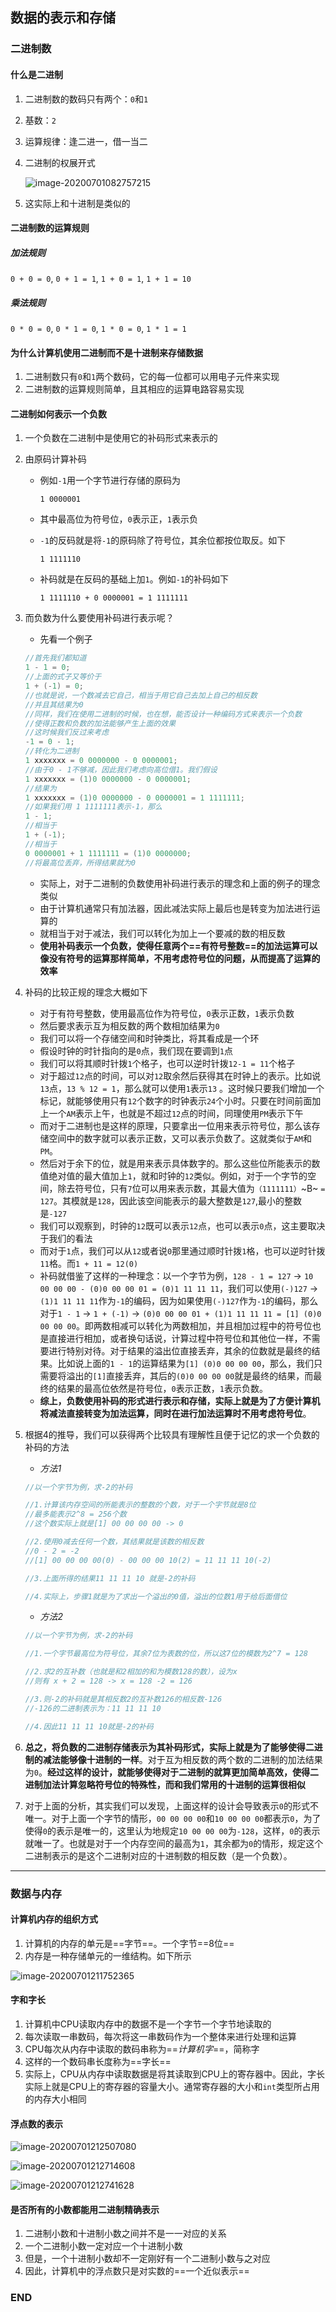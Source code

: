 ## 数据的表示和存储



### 二进制数



#### 什么是二进制

1. 二进制数的数码只有两个：`0`和`1`

2. 基数：`2`

3. 运算规律：逢二进一，借一当二

4. 二进制的权展开式

   ![image-20200701082757215](assets/image-20200701082757215.png)

   

5. 这实际上和十进制是类似的



#### 二进制数的运算规则



##### 加法规则

`0 + 0 = 0`, `0 + 1 = 1`, `1 + 0 = 1`, `1 + 1 = 10`



##### 乘法规则

`0 * 0 = 0`, `0 * 1 = 0`, `1 * 0 = 0`, `1 * 1 = 1`



#### 为什么计算机使用二进制而不是十进制来存储数据

1. 二进制数只有`0`和`1`两个数码，它的每一位都可以用电子元件来实现
2. 二进制数的运算规则简单，且其相应的运算电路容易实现



#### 二进制如何表示一个负数

1. 一个负数在二进制中是使用它的补码形式来表示的

2. 由原码计算补码

   - 例如`-1`用一个字节进行存储的原码为

     `1 0000001`

   - 其中最高位为符号位，`0`表示正，`1`表示负

   - `-1`的反码就是将`-1`的原码除了符号位，其余位都按位取反。如下

     `1 1111110`

   - 补码就是在反码的基础上加`1`。例如`-1`的补码如下

     `1 1111110 + 0 0000001 = 1 1111111` 

3. 而负数为什么要使用补码进行表示呢？

   - 先看一个例子

   ```c
   //首先我们都知道
   1 - 1 = 0;
   //上面的式子又等价于
   1 + (-1) = 0;
   //也就是说，一个数减去它自己，相当于用它自己去加上自己的相反数
   //并且其结果为0
   //同样，我们在使用二进制的时候，也在想，能否设计一种编码方式来表示一个负数
   //使得正数和负数的加法能够产生上面的效果
   //这时候我们反过来考虑
   -1 = 0 - 1;
   //转化为二进制
   1 xxxxxxx = 0 0000000 - 0 0000001;
   //由于0 - 1不够减，因此我们考虑向高位借1。我们假设
   1 xxxxxxx = (1)0 0000000 - 0 0000001;
   //结果为
   1 xxxxxxx = (1)0 0000000 - 0 0000001 = 1 1111111;
   //如果我们用 1 1111111表示-1，那么
   1 - 1;
   //相当于
   1 + (-1);
   //相当于
   0 0000001 + 1 1111111 = (1)0 0000000;
   //将最高位丢弃，所得结果就为0
   ```

   

   - 实际上，对于二进制的负数使用补码进行表示的理念和上面的例子的理念类似
   - 由于计算机通常只有加法器，因此减法实际上最后也是转变为加法进行运算的
   - 就相当于对于减法，我们可以转化为加上一个要减的数的相反数
   - **使用补码表示一个负数，使得任意两个==有符号整数==的加法运算可以像没有符号的运算那样简单，不用考虑符号位的问题，从而提高了运算的效率**

4. 补码的比较正规的理念大概如下

   - 对于有符号整数，使用最高位作为符号位，`0`表示正数，`1`表示负数
   - 然后要求表示互为相反数的两个数相加结果为`0`
   - 我们可以将一个存储空间和时钟类比，将其看成是一个环
   - 假设时钟的时针指向的是`0`点，我们现在要调到`1`点
   - 我们可以将其顺时针拨`1`个格子，也可以逆时针拨`12-1 = 11`个格子
   - 对于超过`12`点的时间，可以对`12`取余然后获得其在时钟上的表示。比如说`13`点，`13 % 12 = 1`，那么就可以使用`1`表示`13` 。这时候只要我们增加一个标记，就能够使用只有`12`个数字的时钟表示`24`个小时。只要在时间前面加上一个`AM`表示上午，也就是不超过`12`点的时间，同理使用`PM`表示下午
   - 而对于二进制也是这样的原理，只要拿出一位用来表示符号位，那么该存储空间中的数字就可以表示正数，又可以表示负数了。这就类似于`AM`和`PM`。
   - 然后对于余下的位，就是用来表示具体数字的。那么这些位所能表示的数值绝对值的最大值加上`1`，就和时钟的`12`类似。例如，对于一个字节的空间，除去符号位，只有`7`位可以用来表示数，其最大值为`（1111111）`~B~ `= 127`。其模就是`128`，因此该空间能表示的最大整数是`127`,最小的整数是`-127`
   - 我们可以观察到，时钟的`12`既可以表示`12`点，也可以表示`0`点，这主要取决于我们的看法
   - 而对于`1`点，我们可以从`12`或者说`0`那里通过顺时针拨`1`格，也可以逆时针拨`11`格。而`1 + 11 = 12(0)`
   - 补码就借鉴了这样的一种理念：以一个字节为例，`128 - 1 = 127` -> `10 00 00 00 - (0)0 00 00 01 = (0)1 11 11 11`，我们可以使用`(-)127` -> `(1)1 11 11 11`作为`-1`的编码，因为如果使用`(-)127`作为`-1`的编码，那么对于`1 - 1` -> `1 + (-1)` -> `(0)0 00 00 01 + (1)1 11 11 11 = [1] (0)0 00 00 00`。即两数相减可以转化为两数相加，并且相加过程中的符号位也是直接进行相加，或者换句话说，计算过程中符号位和其他位一样，不需要进行特别对待。对于结果的溢出位直接丢弃，其余的位数就是最终的结果。比如说上面的`1 - 1`的运算结果为`[1] (0)0 00 00 00`，那么，我们只需要将溢出的`[1]`直接丢弃，其后的`(0)0 00 00 00`就是最终的结果，而最终的结果的最高位依然是符号位，`0`表示正数，`1`表示负数。
   - **综上，负数使用补码的形式进行表示和存储，实际上就是为了方便计算机将减法直接转变为加法运算，同时在进行加法运算时不用考虑符号位**。

5. 根据4的推导，我们可以获得两个比较具有理解性且便于记忆的求一个负数的补码的方法

   - *方法1*

   ```c
   //以一个字节为例，求-2的补码
   
   //1.计算该内存空间的所能表示的整数的个数，对于一个字节就是8位
   //最多能表示2^8 = 256个数
   //这个数实际上就是[1] 00 00 00 00 -> 0
   
   //2.使用0减去任何一个数，其结果就是该数的相反数
   //0 - 2 = -2
   //[1] 00 00 00 00(0) - 00 00 00 10(2) = 11 11 11 10(-2)
   
   //3.上面所得的结果11 11 11 10 就是-2的补码
   
   //4.实际上，步骤1就是为了求出一个溢出的0值，溢出的位数1用于给后面借位
   ```

   

   - *方法2*

   ```c
   //以一个字节为例，求-2的补码
   
   //1.一个字节最高位为符号位，其余7位为表数的位，所以这7位的模数为2^7 = 128
   
   //2.求2的互补数（也就是和2相加的和为模数128的数），设为x
   //则有 x + 2 = 128 -> x = 128 -2 = 126
   
   //3.则-2的补码就是其相反数2的互补数126的相反数-126
   //-126的二进制表示为：11 11 11 10
   
   //4.因此11 11 11 10就是-2的补码
   ```

   

6. **总之，将负数的二进制存储表示为其补码形式，实际上就是为了能够使得二进制的减法能够像十进制的一样**。对于互为相反数的两个数的二进制的加法结果为`0`。**经过这样的设计，就能够使得对于二进制的就算更加简单高效，使得二进制加法计算忽略符号位的特殊性，而和我们常用的十进制的运算很相似**

7. 对于上面的分析，其实我们可以发现，上面这样的设计会导致表示`0`的形式不唯一。对于上面一个字节的情形，`00 00 00 00`和`10 00 00 00`都表示`0`，为了使得`0`的表示是唯一的，这里认为地规定`10 00 00 00`为`-128`，这样，`0`的表示就唯一了。也就是对于一个内存空间的最高为`1`，其余都为`0`的情形，规定这个二进制表示的是这个二进制对应的十进制数的相反数（是一个负数）。

------



### 数据与内存



#### 计算机内存的组织方式

1. 计算机的内存的单元是==字节==。一个字节==8位==
2. 内存是一种存储单元的一维结构。如下所示

![image-20200701211752365](assets/image-20200701211752365.png)



#### 字和字长

1. 计算机中CPU读取内存中的数据不是一个字节一个字节地读取的
2. 每次读取一串数码，每次将这一串数码作为一个整体来进行处理和运算
3. CPU每次从内存中读取的数码串称为==*计算机字*==，简称字
4. 这样的一个数码串长度称为==字长==
5. 实际上，CPU从内存中读取数据是将其读取到CPU上的寄存器中。因此，字长实际上就是CPU上的寄存器的容量大小。通常寄存器的大小和`int`类型所占用的内存大小相同



#### 浮点数的表示

![image-20200701212507080](assets/image-20200701212507080.png)



![image-20200701212714608](assets/image-20200701212714608.png)



![image-20200701212741628](assets/image-20200701212741628.png)



#### 是否所有的小数都能用二进制精确表示

1. 二进制小数和十进制小数之间并不是一一对应的关系
2. 一个二进制小数一定对应一个十进制小数
3. 但是，一个十进制小数却不一定刚好有一个二进制小数与之对应
4. 因此，计算机中的浮点数只是对实数的==一个近似表示==



### END

